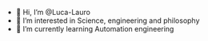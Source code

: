 - 👋 Hi, I’m @Luca-Lauro
- 👀 I’m interested in Science, engineering and philosophy
- 🌱 I’m currently learning Automation engineering

<!---
Luca-Lauro/Luca-Lauro is a ✨ special ✨ repository because its `README.md` (this file) appears on your GitHub profile.
You can click the Preview link to take a look at your changes.
--->
